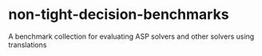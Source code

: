 # non-tight-decision-benchmarks
A benchmark collection for evaluating ASP solvers and other solvers using translations
